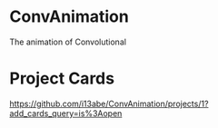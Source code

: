 # ConvAnimation
The animation of Convolutional

# Project Cards
https://github.com/i13abe/ConvAnimation/projects/1?add_cards_query=is%3Aopen
